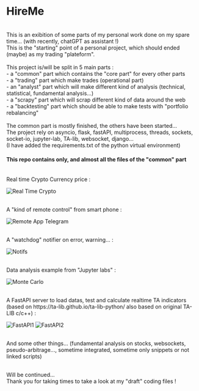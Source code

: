 # HireMe

<br>
This is an exibition of some parts of my personal work done on my spare time... (with recently, chatGPT as assistant !) <br>
This is the "starting" point of a personal project, which should ended (maybe) as my trading "plateform".
<br><br>
This project is/will be split in 5 main parts :<br>
       - a "common" part which contains the "core part" for every other parts <br>
       - a "trading" part which make trades (operational part) <br>
       - an "analyst" part which will make different kind of analysis (technical, statistical, fundamental analysis...) <br>
       - a "scrapy" part which will scrap different kind of data around the web <br>
       - a "backtesting" part which should be able to make tests with "portfolio rebalancing" <br>

<br>
The common part is mostly finished, the others have been started... <br>                                                                             
The project rely on asyncio, flask, fastAPI, multiprocess, threads, sockets, socket-io, jupyter-lab, TA-lib, websocket, django... <br>
(I have added the requirements.txt of the python virtual environment)

<br>

<h4>This repo contains only, and almost all the files of the "common" part </h4>

<br>
Real time Crypto Currency price :

![Real Time Crypto](https://github.com/toto1234567890/HireMe/edit/main/crypto.png)


<br> 
A "kind of remote control" from smart phone :

![Remote App Telegram](https://github.com/toto1234567890/HireMe/edit/main/remoteAppTelegram.png)

<br> 
A "watchdog" notifier on error, warning... :

![Notifs](https://github.com/toto1234567890/HireMe/edit/main/Notifs.png)

<br>
Data analysis example from "Jupyter labs" : 

![Monte Carlo](https://github.com/toto1234567890/HireMe/edit/main/MonteCarlo.ipynb)

<br>
A FastAPI server to load datas, test and calculate realtime TA indicators (based on https://ta-lib.github.io/ta-lib-python/ also based on original TA-LIB c/c++) :

![FastAPI1](https://github.com/toto1234567890/HireMe/edit/main/fastAPI1.png)
![FastAPI2](https://github.com/toto1234567890/HireMe/edit/main/fastAPI2.png)



<br>
And some other things... (fundamental analysis on stocks, websockets, pseudo-arbitrage..., sometime integrated, sometime only snippets or not linked scripts)<br><br>

Will be continued...<br>
Thank you for taking times to take a look at my "draft" coding files !<br>


